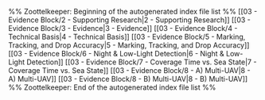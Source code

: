 %% Zoottelkeeper: Beginning of the autogenerated index file list  %%
 [[03 - Evidence Block/2 - Supporting Research|2 - Supporting Research]]
 [[03 - Evidence Block/3 - Evidence|3 - Evidence]]
 [[03 - Evidence Block/4 - Technical Basis|4 - Technical Basis]]
 [[03 - Evidence Block/5 - Marking, Tracking, and Drop Accuracy|5 - Marking, Tracking, and Drop Accuracy]]
 [[03 - Evidence Block/6 - Night & Low-Light Detection|6 - Night & Low-Light Detection]]
 [[03 - Evidence Block/7 - Coverage Time vs. Sea State|7 - Coverage Time vs. Sea State]]
 [[03 - Evidence Block/8 - A) Multi-UAV|8 - A) Multi-UAV]]
 [[03 - Evidence Block/8 - B) Multi-UAV|8 - B) Multi-UAV]]
%% Zoottelkeeper: End of the autogenerated index file list  %%
